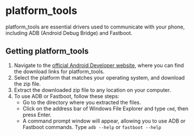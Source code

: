 # platform_tools

platform_tools are essential drivers used to communicate with your phone, including ADB (Android Debug Bridge) and Fastboot.

## Getting platform_tools
1. Navigate to the [official Android Developer website](https://developer.android.com/tools/releases/platform-tools#downloads), where you can find the download links for platform_tools.
2. Select the platform that matches your operating system, and download the zip file.
3. Extract the downloaded zip file to any location on your computer.
4. To use ADB or Fastboot, follow these steps:
   - Go to the directory where you extracted the files.
   - Click on the address bar of Windows File Explorer and type `cmd`, then press Enter.
   - A command prompt window will appear, allowing you to use ADB or Fastboot commands. Type `adb --help` or `fastboot --help`

